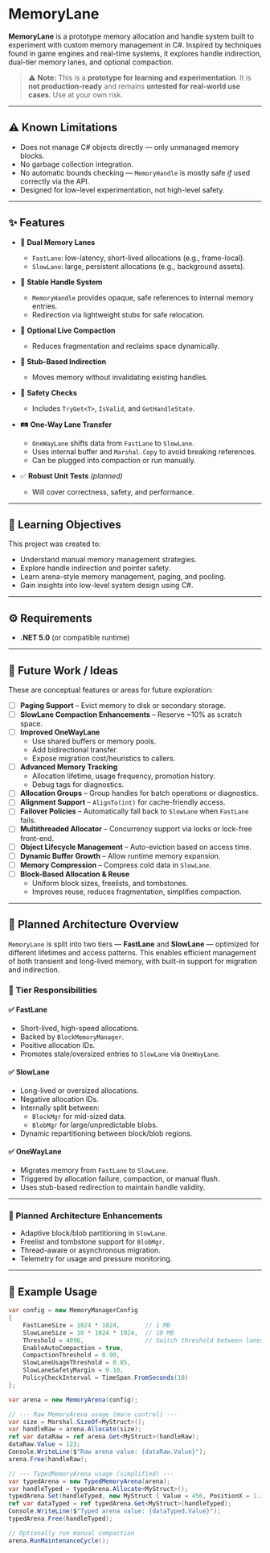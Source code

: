 # MemoryLane

**MemoryLane** is a prototype memory allocation and handle system built to experiment with custom memory management in C#. Inspired by techniques found in game engines and real-time systems, it explores handle indirection, dual-tier memory lanes, and optional compaction.

> ⚠️ **Note:** This is a **prototype for learning and experimentation**. It is **not production-ready** and remains **untested for real-world use cases**. Use at your own risk.

---

## ⚠️ Known Limitations

- Does not manage C# objects directly — only unmanaged memory blocks.
- No garbage collection integration.
- No automatic bounds checking — `MemoryHandle` is mostly safe *if* used correctly via the API.
- Designed for low-level experimentation, not high-level safety.

---

## ✨ Features

- 🧠 **Dual Memory Lanes**  
  - `FastLane`: low-latency, short-lived allocations (e.g., frame-local).  
  - `SlowLane`: large, persistent allocations (e.g., background assets).

- 🔁 **Stable Handle System**  
  - `MemoryHandle` provides opaque, safe references to internal memory entries.  
  - Redirection via lightweight stubs for safe relocation.

- 🧹 **Optional Live Compaction**  
  - Reduces fragmentation and reclaims space dynamically.

- 🔄 **Stub-Based Indirection**  
  - Moves memory without invalidating existing handles.

- 🧪 **Safety Checks**  
  - Includes `TryGet<T>`, `IsValid`, and `GetHandleState`.

- 🛤️ **One-Way Lane Transfer**  
  - `OneWayLane` shifts data from `FastLane` to `SlowLane`.  
  - Uses internal buffer and `Marshal.Copy` to avoid breaking references.  
  - Can be plugged into compaction or run manually.

- ✅ **Robust Unit Tests** *(planned)*  
  - Will cover correctness, safety, and performance.

---

## 🎯 Learning Objectives

This project was created to:

- Understand manual memory management strategies.
- Explore handle indirection and pointer safety.
- Learn arena-style memory management, paging, and pooling.
- Gain insights into low-level system design using C#.

---

## ⚙️ Requirements

- **.NET 5.0** (or compatible runtime)

---

## 🧭 Future Work / Ideas

These are conceptual features or areas for future exploration:

- [ ] **Paging Support** – Evict memory to disk or secondary storage.  
- [ ] **SlowLane Compaction Enhancements** – Reserve ~10% as scratch space.  
- [ ] **Improved OneWayLane**  
  - Use shared buffers or memory pools.  
  - Add bidirectional transfer.  
  - Expose migration cost/heuristics to callers.  
- [ ] **Advanced Memory Tracking**  
  - Allocation lifetime, usage frequency, promotion history.  
  - Debug tags for diagnostics.  
- [ ] **Allocation Groups** – Group handles for batch operations or diagnostics.  
- [ ] **Alignment Support** – `AlignTo(int)` for cache-friendly access.  
- [ ] **Failover Policies** – Automatically fall back to `SlowLane` when `FastLane` fails.  
- [ ] **Multithreaded Allocator** – Concurrency support via locks or lock-free front-end.  
- [ ] **Object Lifecycle Management** – Auto-eviction based on access time.  
- [ ] **Dynamic Buffer Growth** – Allow runtime memory expansion.  
- [ ] **Memory Compression** – Compress cold data in `SlowLane`.  
- [ ] **Block-Based Allocation & Reuse**  
  - Uniform block sizes, freelists, and tombstones.  
  - Improves reuse, reduces fragmentation, simplifies compaction.

---

## 📐 Planned Architecture Overview

`MemoryLane` is split into two tiers — **FastLane** and **SlowLane** — optimized for different lifetimes and access patterns. This enables efficient management of both transient and long-lived memory, with built-in support for migration and indirection.


### 🔧 Tier Responsibilities

#### ✅ FastLane
- Short-lived, high-speed allocations.
- Backed by `BlockMemoryManager`.
- Positive allocation IDs.
- Promotes stale/oversized entries to `SlowLane` via `OneWayLane`.

#### ✅ SlowLane
- Long-lived or oversized allocations.
- Negative allocation IDs.
- Internally split between:  
  - `BlockMgr` for mid-sized data.  
  - `BlobMgr` for large/unpredictable blobs.  
- Dynamic repartitioning between block/blob regions.

#### ✅ OneWayLane
- Migrates memory from `FastLane` to `SlowLane`.
- Triggered by allocation failure, compaction, or manual flush.
- Uses stub-based redirection to maintain handle validity.

---

### 🧠 Planned Architecture Enhancements

- Adaptive block/blob partitioning in `SlowLane`.
- Freelist and tombstone support for `BlobMgr`.
- Thread-aware or asynchronous migration.
- Telemetry for usage and pressure monitoring.

---

## 🧩 Example Usage

```csharp
var config = new MemoryManagerConfig
{
    FastLaneSize = 1024 * 1024,       // 1 MB
    SlowLaneSize = 10 * 1024 * 1024,  // 10 MB
    Threshold = 4096,                 // Switch threshold between lanes
    EnableAutoCompaction = true,
    CompactionThreshold = 0.90,
    SlowLaneUsageThreshold = 0.85,
    SlowLaneSafetyMargin = 0.10,
    PolicyCheckInterval = TimeSpan.FromSeconds(10)
};

var arena = new MemoryArena(config);

// --- Raw MemoryArena usage (more control) ---
var size = Marshal.SizeOf<MyStruct>();
var handleRaw = arena.Allocate(size);
ref var dataRaw = ref arena.Get<MyStruct>(handleRaw);
dataRaw.Value = 123;
Console.WriteLine($"Raw arena value: {dataRaw.Value}");
arena.Free(handleRaw);

// --- TypedMemoryArena usage (simplified) ---
var typedArena = new TypedMemoryArena(arena);
var handleTyped = typedArena.Allocate<MyStruct>();
typedArena.Set(handleTyped, new MyStruct { Value = 456, PositionX = 1.1f, PositionY = 2.2f });
ref var dataTyped = ref typedArena.Get<MyStruct>(handleTyped);
Console.WriteLine($"Typed arena value: {dataTyped.Value}");
typedArena.Free(handleTyped);

// Optionally run manual compaction
arena.RunMaintenanceCycle();
